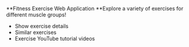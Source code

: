 **Fitness Exercise Web Application
**Explore a variety of exercises for different muscle groups!
- Show exercise details
- Similar exercises
- Exercise YouTube tutorial videos
